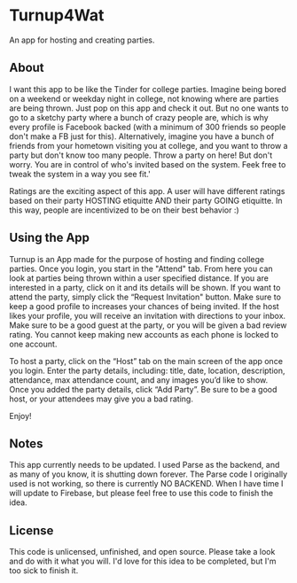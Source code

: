 # Turnup4Wat
An app for hosting and creating parties. 

## About

I want this app to be like the Tinder for college parties. Imagine being bored on a weekend or weekday night in college, not knowing where are parties are being thrown. Just pop on this app and check it out. But no one wants to go to a sketchy party where a bunch of crazy people are, which is why every profile is Facebook backed (with a minimum of 300 friends so people don't make a FB just for this). Alternatively, imagine you have a bunch of friends from your hometown visiting you at college, and you want to throw a party but don't know too many people. Throw a party on here! But don't worry. You are in control of who's invited based on the system. Feek free to tweak the system in a way you see fit.'

Ratings are the exciting aspect of this app. A user will have different ratings based on their party HOSTING etiquitte AND their party GOING etiquitte. In this way, people are incentivized to be on their best behavior :)

## Using the App

Turnup is an App made for the purpose of hosting and finding college parties. Once you login, you start in the "Attend" tab. From here you can look at parties being thrown within a user specified distance. If you are interested in a party, click on it and its details will be shown. If you want to attend the party, simply click the “Request Invitation" button. Make sure to keep a good profile to increases your chances of being invited. If the host likes your profile, you will receive an invitation with directions to your inbox. Make sure to be a good guest at the party, or you will be given a bad review rating. You cannot keep making new accounts as each phone is locked to one account.

To host a party, click on the “Host” tab on the main screen of the app once you login. Enter the party details, including: title, date, location, description, attendance, max attendance count, and any images you’d like to show. Once you added the party details, click “Add Party”. Be sure to be a good host, or your attendees may give you a bad rating. 


Enjoy!

## Notes

This app currently needs to be updated. I used Parse as the backend, and as many of you know, it is shutting down forever. The Parse code I originally used is not working, so there is currently NO BACKEND. When I have time I will update to Firebase, but please feel free to use this code to finish the idea. 


## License

This code is unlicensed, unfinished, and open source. Please take a look and do with it what you will. I'd love for this idea to be completed, but I'm too sick to finish it.
